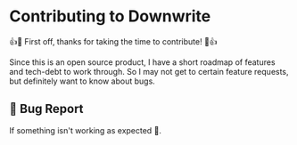 # Contributing to Downwrite

👍🎉 First off, thanks for taking the time to contribute! 🎉👍

Since this is an open source product, I have a short roadmap of features and tech-debt to work through. So I may not get to certain feature requests, but definitely want to know about bugs.

## 🐛 Bug Report

If something isn't working as expected 🤔.
